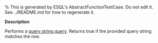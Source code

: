 % This is generated by ESQL's AbstractFunctionTestCase. Do not edit it. See ../README.md for how to regenerate it.

**Description**

Performs a [query string query](/reference/query-languages/query-dsl/query-dsl-query-string-query.md). Returns true if the provided query string matches the row.

